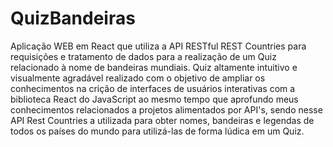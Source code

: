 # QuizBandeiras
Aplicação WEB em React que utiliza a API RESTful REST Countries para requisições e tratamento de dados para a realização de um Quiz relacionado à nome de bandeiras mundiais.
Quiz altamente intuitivo e visualmente agradável realizado com o objetivo de ampliar os conhecimentos na crição de interfaces de usuários interativas com a biblioteca React do JavaScript ao 
mesmo tempo que aprofundo meus conhecimentos relacionados a projetos alimentados por API's, sendo nesse API Rest Countries a utilizada para obter nomes, bandeiras e legendas de todos os países do mundo para utilizá-las de forma lúdica em um Quiz.
